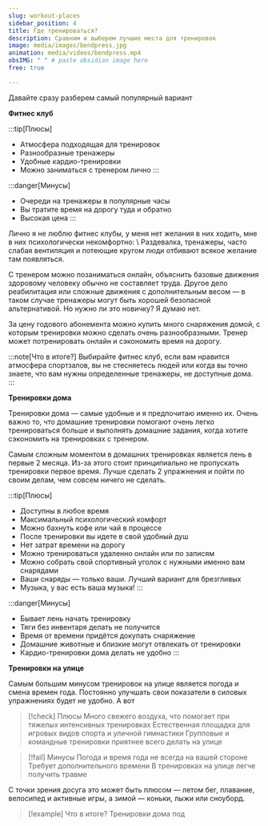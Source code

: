 ```yaml
---
slug: workout-places
sidebar_position: 4
title: Где тренироваться?
description: Сравним и выберем лучшие места для тренировок
image: media/images/bendpress.jpg
animation: media/videos/bendpress.mp4
obsIMG: " " # paste obsidian image here
free: true

---
```


Давайте сразу разберем самый популярный вариант

**Фитнес клуб**

:::tip[Плюсы]
- Атмосфера подходящая для тренировок
- Разнообразные тренажеры
- Удобные кардио-тренировки
- Можно заниматься с тренером лично
:::

:::danger[Минусы]
- Очереди на тренажеры в популярные часы
- Вы тратите время на дорогу туда и обратно
- Высокая цена
:::

Лично я не люблю фитнес клубы, у меня нет желания в них ходить, мне в них психологически некомфортно: \ 
Раздевалка, тренажеры, часто слабая вентиляция и потеющие кругом люди отбивают всякое желание там появляться.

С тренером можно позаниматься онлайн, объяснить базовые движения здоровому человеку обычно не составляет труда. Другое дело реабилитация или сложные движения с дополнительным весом — в таком случае тренажеры могут быть хорошей безопасной альтернативой. Но нужно ли это новичку? Я думаю нет.

За цену годового абонемента можно купить много снаряжения домой, с которым тренировки можно сделать очень разнообразными. Тренер может потренировать онлайн и сэкономить время на дорогу.

:::note[Что в итоге?]
Выбирайте фитнес клуб, если вам нравится атмосфера спортзалов, вы не стесняетесь людей или когда вы точно знаете, что вам нужны определенные тренажеры, не доступные дома.
:::

**Тренировки дома**

Тренировки дома — самые удобные и я предпочитаю именно их. Очень важно то, что домашние тренировки помогают очень легко тренироваться больше и выполнять домашние задания, когда хотите сэкономить на тренировках с тренером.

Самым сложным моментом в домашних тренировках является лень в первые 2 месяца. Из-за этого стоит принципиально не пропускать тренировки первое время. Лучше сделать 2 упражнения и пойти по своим делам, чем совсем ничего не сделать.

:::tip[Плюсы]
- Доступны в любое время
- Максимальный психологический комфорт
- Можно бахнуть кофе или чай в процессе
- После тренировки вы идете в свой удобный душ
- Нет затрат времени на дорогу
- Можно тренироваться удаленно онлайн или по записям
- Можно собрать свой спортивный уголок с нужными именно вам снарядами
- Ваши снаряды — только ваши. Лучший вариант для брезгливых
- Музыка, у вас есть ваша музыка!
:::

:::danger[Минусы]
- Бывает лень начать тренировку
- Тяги без инвентаря делать не получится
- Время от времени придётся докупать снаряжение
- Домашние животные и близкие могут отвлекать от тренировки
- Кардио-тренировки дома делать не удобно
:::

**Тренировки на улице**

Самым большим минусом тренировок на улице является погода и смена времен года. Постоянно улучшать свои показатели в силовых упражнениях будет не удобно. А вот 

> [!check] Плюсы
> Много свежего воздуха, что помогает при тяжелых интенсивных тренировках
> Естественная площадка для игровых видов спорта и уличной гимнастики
> Групповые и командные тренировки приятнее всего делать на улице
> 

> [!fail] Минусы
> Погода и время года не всегда на вашей стороне
> Требует дополнительного времени
> В тренировках на улице легче получить травме

С точки зрения досуга это может быть плюсом — летом бег, плавание, велосипед и активные игры, а зимой — коньки, лыжи или сноуборд. 


> [!example] Что в итоге?
>  Тренировки дома под